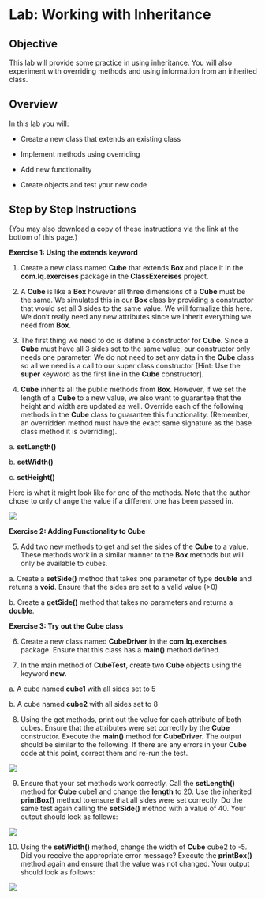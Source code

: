 # Lab: Working with Inheritance

## **Objective**

This lab will provide some practice in using inheritance. You will also experiment with overriding methods and using information from an inherited class.

## **Overview**

In this lab you will:

-   Create a new class that extends an existing class
    
-   Implement methods using overriding
    
-   Add new functionality
    
-   Create objects and test your new code
    

## **Step by Step Instructions**

{You may also download a copy of these instructions via the link at the bottom of this page.}

**Exercise 1: Using the extends keyword**

1. Create a new class named **Cube** that extends **Box** and place it in the **com.lq.exercises** package in the **ClassExercises** project.

2. A **Cube** is like a **Box** however all three dimensions of a **Cube** must be the same. We simulated this in our **Box** class by providing a constructor that would set all 3 sides to the same value. We will formalize this here. We don’t really need any new attributes since we inherit everything we need from **Box**.

3. The first thing we need to do is define a constructor for **Cube**. Since a **Cube** must have all 3 sides set to the same value, our constructor only needs one parameter. We do not need to set any data in the **Cube** class so all we need is a call to our super class constructor [Hint: Use the **super** keyword as the first line in the **Cube** constructor].

4. **Cube** inherits all the public methods from **Box**. However, if we set the length of a **Cube** to a new value, we also want to guarantee that the height and width are updated as well. Override each of the following methods in the **Cube** class to guarantee this functionality. (Remember, an overridden method must have the exact same signature as the base class method it is overriding).

a. **setLength()**

b. **setWidth()**

c. **setHeight()**

Here is what it might look like for one of the methods. Note that the author chose to only change the value if a different one has been passed in.

![](https://d3c33hcgiwev3.cloudfront.net/imageAssetProxy.v1/1iTk08HxRruk5NPB8Va7Qw_c0a632b4efa248e7a13abb87191bfe27_Image-9-1.png?expiry=1701820800000&hmac=PbUrgUvXzd5CkB-RVE0s_KQfvTT8TNGZhV5I_UISASU)

**Exercise 2: Adding Functionality to Cube**

5. Add two new methods to get and set the sides of the **Cube** to a value. These methods work in a similar manner to the **Box** methods but will only be available to cubes.

a. Create a **setSide()** method that takes one parameter of type **double** and returns a **void**. Ensure that the sides are set to a valid value (>0)

b. Create a **getSide()** method that takes no parameters and returns a **double**.

**Exercise 3: Try out the Cube class**

6. Create a new class named **CubeDriver** in the **com.lq.exercises** package. Ensure that this class has a **main()** method defined.

7. In the main method of **CubeTest**, create two **Cube** objects using the keyword **new**.

a. A cube named **cube1** with all sides set to 5

b. A cube named **cube2** with all sides set to 8

8. Using the get methods, print out the value for each attribute of both cubes. Ensure that the attributes were set correctly by the **Cube** constructor. Execute the **main()** method for **CubeDriver.** The output should be similar to the following. If there are any errors in your **Cube** code at this point, correct them and re-run the test.

![](https://d3c33hcgiwev3.cloudfront.net/imageAssetProxy.v1/ssgnry5DTImIJ68uQ_yJeg_fbc0d9d6fe7d425188394c58919cece2_Image-9-2.png?expiry=1701820800000&hmac=T7uAaKvm42VMk4rMIZP2yO54_zMPFavCz9412CtmNpo)

9. Ensure that your set methods work correctly. Call the **setLength()** method for **Cube** cube1 and change the **length** to 20. Use the inherited **printBox()** method to ensure that all sides were set correctly. Do the same test again calling the **setSide()** method with a value of 40. Your output should look as follows:

![](https://d3c33hcgiwev3.cloudfront.net/imageAssetProxy.v1/fhdyrbU5SNeXcq21OQjXJA_f9b91ee34c0e46d0b8f9726f14515ff4_Image-9-3.png?expiry=1701820800000&hmac=rpWmxOGR17tfZe74JfsEjMF57Bc4d1dS_cqVoiBKWUk)

10. Using the **setWidth()** method, change the width of **Cube** cube2 to -5. Did you receive the appropriate error message? Execute the **printBox()** method again and ensure that the value was not changed. Your output should look as follows:

![](https://d3c33hcgiwev3.cloudfront.net/imageAssetProxy.v1/ciYsiDHRTfqmLIgx0c36ew_ab84c4cba1bb4d0c9e5ec6a4252b484c_Image-9-4.png?expiry=1701820800000&hmac=gFMCbJpEj9Vzq77-KB2UyGjHra_Z91TV6NKPyO7N22U)